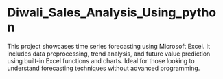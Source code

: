# Diwali_Sales_Analysis_Using_python
This project showcases time series forecasting using Microsoft Excel. It includes data preprocessing, trend analysis, and future value prediction using built-in Excel functions and charts. Ideal for those looking to understand forecasting techniques without advanced programming.
